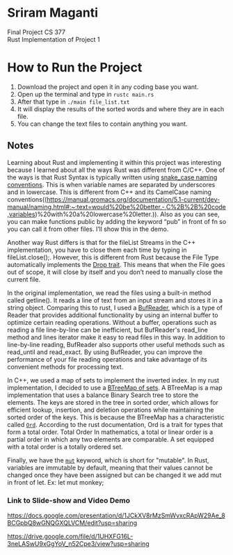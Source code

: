 # Sriram Maganti 
Final Project CS 377 <br>
Rust Implementation of Project 1

# How to Run the Project
1) Download the project and open it in any coding base you want.
2) Open up the terminal and type in `rustc main.rs`
3) After that type in `./main file_list.txt`
4) It will display the results of the sorted words and where they are in each file.
5) You can change the text files to contain anything you want.



## Notes
Learning about Rust and implementing it within this project was interesting because I learned about all the ways Rust was different from C/C++. One of the ways is that Rust Syntax is typically written using [snake_case naming conventions]((https://doc.rust-lang.org/1.0.0/style/style/naming/README.html)). This is when variable names are separated by underscores and in lowercase. This is different from C++ and its CamelCase naming conventions((https://manual.gromacs.org/documentation/5.1-current/dev-manual/naming.html#:~:text=would%20be%20better.-,C%2B%2B%20code,variables)%20with%20a%20lowercase%20letter.)). Also as you can see, you can make functions public by adding the keyword “pub” in front of fn  so you can call it from other files. I’ll show this in the demo.

Another way Rust differs is that for the fileList Streams in the C++ implementation, you have to close them each time by typing in fileList.close();. However, this is different from Rust because the File Type automatically implements the [Drop trait]((https://doc.rust-lang.org/rust-by-example/trait/drop.html)). This means that when the File goes out of scope, it will close by itself and you don’t need to manually close the current file.

In the original implementation, we read the files using a built-in method called getline(). It reads a line of text from an input stream and stores it in a string object. Comparing this to rust, I used a [BufReader]((https://doc.rust-lang.org/std/io/struct.BufReader.html)), which is a type of Reader that provides additional functionality by using an internal buffer to optimize certain reading operations. Without a buffer, operations such as reading a file line-by-line can be inefficient, but BufReader's read_line method and lines iterator make it easy to read files in this way. In addition to line-by-line reading, BufReader also supports other useful methods such as read_until and read_exact. By using BufReader, you can improve the performance of your file reading operations and take advantage of its convenient methods for processing text.

In C++, we used a map of sets to implement the inverted index. In my rust implementation, I decided to use a [BTreeMap of sets]((https://doc.rust-lang.org/std/collections/struct.BTreeMap.html)). A BTreeMap is a map implementation that uses a balance Binary Search tree to store the elements. The keys are stored in the tree in sorted order, which allows for efficient lookup, insertion, and deletion operations while maintaining the sorted order of the keys. This is because the BTreeMap has a characteristic called [`Ord`](https://doc.rust-lang.org/std/cmp/trait.Ord.html). According to the rust documentation, Ord is a trait for types that form a total order. Total Order In mathematics, a total or linear order is a partial order in which any two elements are comparable. A set equipped with a total order is a totally ordered set.


Finally, we have the [`mut`]((https://doc.rust-lang.org/std/keyword.mut.html)) keyword, which is short for "mutable". In Rust, variables are immutable by default, meaning that their values cannot be changed once they have been assigned but can be changed it we add mut in front of let. Ex: let mut monkey;



### Link to Slide-show and Video Demo
https://docs.google.com/presentation/d/1JCkXV8rMzSmWvxcRApW29Ae_8BCGpbQ8wGNQGXQLVCM/edit?usp=sharing

https://drive.google.com/file/d/1UHXFG16L-3neLASwU9xGgYoV_n52Cpe3/view?usp=sharing
